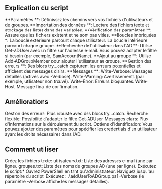 ## Explication du script

**Paramètres **: Définissez les chemins vers vos fichiers d'utilisateurs et de groupes.
**Importation des données **: Lecture des fichiers texte et stockage des listes dans des variables.
**Vérification des paramètres **: Assure que les fichiers existent et ne sont pas vides.
**Boucles imbriquées *:
La boucle extérieure parcourt chaque utilisateur.
La boucle intérieure parcourt chaque groupe.
**Recherche de l'utilisateur dans l'AD **: Utilise Get-ADUser avec un filtre sur l'adresse e-mail. Vous pouvez adapter le filtre si besoin (par exemple, SamAccountName).
**Ajout au groupe **: Utilise Add-ADGroupMember pour ajouter l'utilisateur au groupe.
**Gestion des erreurs **: Des blocs try...catch capturent les erreurs potentielles et affichent des messages clairs.
**Messages **:
Write-Verbose: Messages détaillés (activés avec -Verbose).
Write-Warning: Avertissements (par exemple, utilisateur non trouvé).
Write-Error: Erreurs bloquantes.
Write-Host: Message final de confirmation.

## Améliorations

Gestion des erreurs: Plus robuste avec des blocs try...catch.
Recherche flexible: Possibilité d'adapter le filtre Get-ADUser.
Messages clairs: Plus d'informations sur le déroulement du script.
Options d'identification: Vous pouvez ajouter des paramètres pour spécifier les credentials d'un utilisateur ayant les droits nécessaires dans l'AD.

## Comment utiliser

Créez les fichiers texte:
utilisateurs.txt: Liste des adresses e-mail (une par ligne).
groupes.txt: Liste des noms de groupes AD (une par ligne).
Exécutez le script:*
Ouvrez PowerShell en tant qu'administrateur.
Naviguez jusqu'au répertoire du script.
Exécutez : .\addUserToADGroup.ps1 -Verbose (le paramètre -Verbose affiche les messages détaillés).